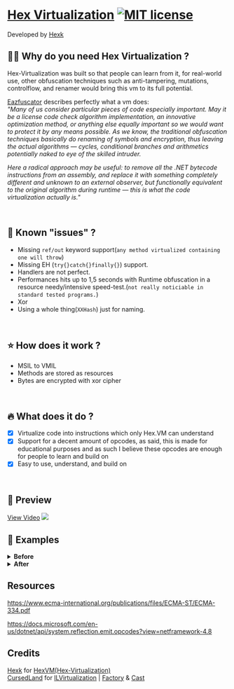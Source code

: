 # [Hex Virtualization](https://github.com/TheHellTower/Hex-Virtualization) [![MIT license](https://img.shields.io/badge/License-MIT-blue.svg)](https://lbesson.mit-license.org/)
Developed by <a href="https://github.com/hexck">Hexk</a>
<br>

## :guardsman: Why do you need Hex Virtualization ? 

Hex-Virtualization was built so that people can learn from it, for real-world use, other obfuscation techniques such as anti-tampering, mutations, controlflow, and renamer would bring this vm to its full potential.

<a href="https://help.gapotchenko.com/eazfuscator.net/30/virtualization#Virtualization_Introduction"> Eazfuscator</a> describes perfectly what a vm does:<br>
_"Many of us consider particular pieces of code especially important. May it be a license code check algorithm implementation, an innovative optimization method, or anything else equally important so we would want to protect it by any means possible. As we know, the traditional obfuscation techniques basically do renaming of symbols and encryption, thus leaving the actual algorithms — cycles, conditional branches and arithmetics potentially naked to eye of the skilled intruder._

_Here a radical approach may be useful: to remove all the .NET bytecode instructions from an assembly, and replace it with something completely different and unknown to an external observer, but functionally equivalent to the original algorithm during runtime — this is what the code virtualization actually is."_

<br>

## :bug: Known "issues" ?

- Missing `ref/out` keyword support(`any method virtualized containing one will throw`)
- Missing EH (`try{}catch{}finally{}`) support.
- Handlers are not perfect.
- Performances hits up to 1,5 seconds with Runtime obfuscation in a resource needy/intensive speed-test.(`not really noticiable in standard tested programs.`)
- Xor
- Using a whole thing(`XXHash`) just for naming.
<br>

## :star: How does it work ?

- MSIL to VMIL
- Methods are stored as resources
- Bytes are encrypted with xor cipher
<br>

## :fire: What does it do ?

- [x] Virtualize code into instructions which only Hex.VM can understand
- [x] Support for a decent amount of opcodes, as said, this is made for educational purposes and as such I believe these opcodes are enough for people to learn and build on
- [x] Easy to use, understand, and build on

<br>

## 🎥 Preview

[View Video](https://youtu.be/hIUg9JYsdOk)
[![](https://i.imgur.com/LO6m8Ge.jpeg)](https://youtu.be/hIUg9JYsdOk)

## :bookmark_tabs: Examples

<details>
  <summary> <strong>Before</strong> </summary>
  
  
  ```cs
  using System;
using System.Runtime.CompilerServices;

namespace Hex.VM.Tests
{
	public class Maths
	{
		public int Sum { get; set; }
		
		public Maths(int x, int y)
		{
			this._x = x;
			this._y = y;
			this.Sum = this._x + this._y;
		}
		
		public int Add()
		{
			return this._x + this._y;
		}
		
		public int Subtract()
		{
			return this._x - this._y;
		}

		public int Multiply()
		{
			return this._x * this._y;
		}

		public int Divide()
		{
			return this._x / this._y;
		}
		
		private int <Sum>k__BackingField;
		
		private int _x;
		
		private int _y;
	}
}
```
</details>

<details>
  <summary> <strong>After</strong> </summary>
  
  
  ```cs
  using System;
using System.Runtime.CompilerServices;
using System.Text;

namespace Hex.VM.Tests
{
	public class Maths
	{
		public int Sum
		{
			[CompilerGenerated]
			get
			{
				int num = calli(System.Int32(), ldftn({A586DBFE-F476-402B-B003-7E070D33AF8B}));
				object[] array = new object[calli(System.Int32(), ldftn({0BC6BDCA-B12C-431A-A06E-25AFD7485DD4}))];
				array[calli(System.Int32(), ldftn({1ACC3772-1D8F-4338-A7EE-19E65A64615B}))] = this;
				return (int)calli(System.Object(System.Int32,System.Object[],System.String), num, array, Encoding.UTF8.GetString(null.{30332EE9-2ADA-43EF-8657-A9D0C4A731C8}), ldftn({84254139-6195-4422-967F-5A70E84992B3}));
			}
			[CompilerGenerated]
			set
			{
				int num = calli(System.Int32(), ldftn({66A3A30C-3172-41A1-AE2A-C95779761AD7}));
				object[] array = new object[calli(System.Int32(), ldftn({928EABDE-0520-47F9-908A-449B147E475E}))];
				array[calli(System.Int32(), ldftn({1ACC3772-1D8F-4338-A7EE-19E65A64615B}))] = this;
				array[calli(System.Int32(), ldftn({0BC6BDCA-B12C-431A-A06E-25AFD7485DD4}))] = value;
				object obj = calli(System.Object(System.Int32,System.Object[],System.String), num, array, Encoding.UTF8.GetString(null.{EDF81B16-C478-45DD-B9F1-3563ABE3C2F5}), ldftn({84254139-6195-4422-967F-5A70E84992B3}));
			}
		}
		
		public Maths(int x, int y)
		{
			int num = calli(System.Int32(), ldftn({F40013D7-ECE4-4313-84D8-35C2147B46F3}));
			object[] array = new object[calli(System.Int32(), ldftn({E59CE633-867C-47F3-AC29-D82AC012BE94}))];
			array[calli(System.Int32(), ldftn({1ACC3772-1D8F-4338-A7EE-19E65A64615B}))] = this;
			array[calli(System.Int32(), ldftn({0BC6BDCA-B12C-431A-A06E-25AFD7485DD4}))] = x;
			array[calli(System.Int32(), ldftn({928EABDE-0520-47F9-908A-449B147E475E}))] = y;
			object obj = calli(System.Object(System.Int32,System.Object[],System.String), num, array, "100663299", ldftn({84254139-6195-4422-967F-5A70E84992B3}));
		}
		
		public int Add()
		{
			int num = calli(System.Int32(), ldftn({7D87F09E-E20F-457B-AF56-73F9878E8130}));
			object[] array = new object[calli(System.Int32(), ldftn({0BC6BDCA-B12C-431A-A06E-25AFD7485DD4}))];
			array[calli(System.Int32(), ldftn({1ACC3772-1D8F-4338-A7EE-19E65A64615B}))] = this;
			return (int)calli(System.Object(System.Int32,System.Object[],System.String), num, array, Encoding.UTF8.GetString(null.{2BD8B0CE-9AC1-4BB6-81EC-2828FC5D8C16}), ldftn({84254139-6195-4422-967F-5A70E84992B3}));
		}
		
		public int Subtract()
		{
			int num = calli(System.Int32(), ldftn({074AF9BD-EACA-443B-AC25-D36C361C9442}));
			object[] array = new object[calli(System.Int32(), ldftn({0BC6BDCA-B12C-431A-A06E-25AFD7485DD4}))];
			array[calli(System.Int32(), ldftn({1ACC3772-1D8F-4338-A7EE-19E65A64615B}))] = this;
			return (int)calli(System.Object(System.Int32,System.Object[],System.String), num, array, Encoding.UTF8.GetString(null.{8F28EAA7-6D42-4026-AC72-F55842D07D28}), ldftn({84254139-6195-4422-967F-5A70E84992B3}));
		}
		
		public int Multiply()
		{
			int num = calli(System.Int32(), ldftn({DFBFEB9C-F74F-4961-B8F2-13E6342A02DA}));
			object[] array = new object[calli(System.Int32(), ldftn({0BC6BDCA-B12C-431A-A06E-25AFD7485DD4}))];
			array[calli(System.Int32(), ldftn({1ACC3772-1D8F-4338-A7EE-19E65A64615B}))] = this;
			return (int)calli(System.Object(System.Int32,System.Object[],System.String), num, array, Encoding.UTF8.GetString(null.{49697F00-A6F0-414B-96DF-ABD6B3D7BCFF}), ldftn({84254139-6195-4422-967F-5A70E84992B3}));
		}
		
		public int Divide()
		{
			int num = calli(System.Int32(), ldftn({7887B604-26C8-46F1-9A31-076B3079417F}));
			object[] array = new object[calli(System.Int32(), ldftn({0BC6BDCA-B12C-431A-A06E-25AFD7485DD4}))];
			array[calli(System.Int32(), ldftn({1ACC3772-1D8F-4338-A7EE-19E65A64615B}))] = this;
			return (int)calli(System.Object(System.Int32,System.Object[],System.String), num, array, Encoding.UTF8.GetString(null.{85D9BB1A-3C37-4BE6-8D18-EA58A244D39D}), ldftn({84254139-6195-4422-967F-5A70E84992B3}));
		}
		//....
	}
}

```
</details>


## Resources
https://www.ecma-international.org/publications/files/ECMA-ST/ECMA-334.pdf <br>

https://docs.microsoft.com/en-us/dotnet/api/system.reflection.emit.opcodes?view=netframework-4.8

## Credits

<a href="https://github.com/hexck">Hexk</a> for <a href="https://github.com/hexck/Hex-Virtualization">HexVM(Hex-Virtualization)</a>
<br>
<a href="https://github.com/CursedLand">CursedLand</a> for <a href="https://github.com/CursedLand/ILVirtualization">ILVirtualization</a> | [Factory](https://github.com/CursedLand/ILVirtualization/blob/master/Runtime/Factory.cs) & [Cast](https://github.com/CursedLand/ILVirtualization/blob/master/Runtime/ILValue.cs#L27)